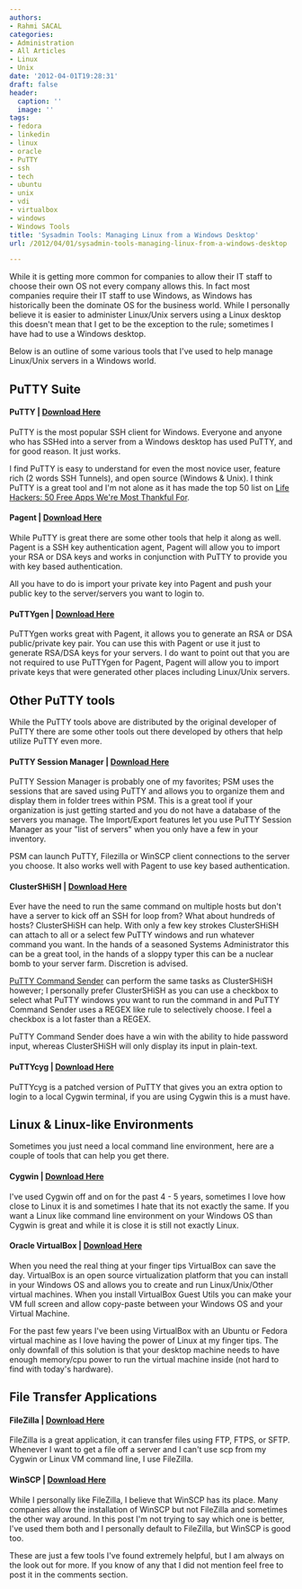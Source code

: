 ```yaml
---
authors:
- Rahmi SACAL
categories:
- Administration
- All Articles
- Linux
- Unix
date: '2012-04-01T19:28:31'
draft: false
header:
  caption: ''
  image: ''
tags:
- fedora
- linkedin
- linux
- oracle
- PuTTY
- ssh
- tech
- ubuntu
- unix
- vdi
- virtualbox
- windows
- Windows Tools
title: 'Sysadmin Tools: Managing Linux from a Windows Desktop'
url: /2012/04/01/sysadmin-tools-managing-linux-from-a-windows-desktop

---
```


While it is getting more common for companies to allow their IT staff to choose their own OS not every company allows this. In fact most companies require their IT staff to use Windows, as Windows has historically been the dominate OS for the business world. While I personally believe it is easier to administer Linux/Unix servers using a Linux desktop this doesn't mean that I get to be the exception to the rule; sometimes I have had to use a Windows desktop.

Below is an outline of some various tools that I've used to help manage Linux/Unix servers in a Windows world.

## PuTTY Suite

#### PuTTY | [Download Here](http://www.chiark.greenend.org.uk/~sgtatham/putty/download.html)

PuTTY is the most popular SSH client for Windows. Everyone and anyone who has SSHed into a server from a Windows desktop has used PuTTY, and for good reason. It just works.

I find PuTTY is easy to understand for even the most novice user, feature rich (2 words SSH Tunnels), and open source (Windows & Unix). I think PuTTY is a great tool and I'm not alone as it has made the top 50 list on [Life Hackers: 50 Free Apps We're Most Thankful For](http://lifehacker.com/5698593/50-free-apps-were-most-thankful-for).

#### Pagent | [Download Here](http://www.chiark.greenend.org.uk/~sgtatham/putty/download.html)

While PuTTY is great there are some other tools that help it along as well. Pagent is a SSH key authentication agent, Pagent will allow you to import your RSA or DSA keys and works in conjunction with PuTTY to provide you with key based authentication.

All you have to do is import your private key into Pagent and push your public key to the server/servers you want to login to.

#### PuTTYgen | [Download Here](http://www.chiark.greenend.org.uk/~sgtatham/putty/download.html)

PuTTYgen works great with Pagent, it allows you to generate an RSA or DSA public/private key pair. You can use this with Pagent or use it just to generate RSA/DSA keys for your servers. I do want to point out that you are not required to use PuTTYgen for Pagent, Pagent will allow you to import private keys that were generated other places including Linux/Unix servers.

## Other PuTTY tools

While the PuTTY tools above are distributed by the original developer of PuTTY there are some other tools out there developed by others that help utilize PuTTY even more.

#### PuTTY Session Manager | [Download Here](http://puttysm.sourceforge.net/#download)

PuTTY Session Manager is probably one of my favorites; PSM uses the sessions that are saved using PuTTY and allows you to organize them and display them in folder trees within PSM. This is a great tool if your organization is just getting started and you do not have a database of the servers you manage. The Import/Export features let you use PuTTY Session Manager as your "list of servers" when you only have a few in your inventory.

PSM can launch PuTTY, Filezilla or WinSCP client connections to the server you choose. It also works well with Pagent to use key based authentication.

#### ClusterSHiSH | [Download Here](http://www.siftsoft.com/clustershish.html)

Ever have the need to run the same command on multiple hosts but don't have a server to kick off an SSH for loop from? What about hundreds of hosts? ClusterSHiSH can help. With only a few key strokes ClusterSHiSH can attach to all or a select few PuTTY windows and run whatever command you want. In the hands of a seasoned Systems Administrator this can be a great tool, in the hands of a sloppy typer this can be a nuclear bomb to your server farm. Discretion is advised.

[PuTTY Command Sender](http://www.millardsoftware.com/puttycs) can perform the same tasks as ClusterSHiSH however; I personally prefer ClusterSHiSH as you can use a checkbox to select what PuTTY windows you want to run the command in and PuTTY Command Sender uses a REGEX like rule to selectively choose. I feel a checkbox is a lot faster than a REGEX.

PuTTY Command Sender does have a win with the ability to hide password input, whereas ClusterSHiSH will only display its input in plain-text.

#### PuTTYcyg | [Download Here](http://code.google.com/p/puttycyg/downloads/list)

PuTTYcyg is a patched version of PuTTY that gives you an extra option to login to a local Cygwin terminal, if you are using Cygwin this is a must have.

## Linux & Linux-like Environments

Sometimes you just need a local command line environment, here are a couple of tools that can help you get there.

#### Cygwin | [Download Here](http://www.cygwin.com/)

I've used Cygwin off and on for the past 4 - 5 years, sometimes I love how close to Linux it is and sometimes I hate that its not exactly the same. If you want a Linux like command line environment on your Windows OS than Cygwin is great and while it is close it is still not exactly Linux.

#### Oracle VirtualBox | [Download Here](https://www.virtualbox.org/)

When you need the real thing at your finger tips VirtualBox can save the day. VirtualBox is an open source virtualization platform that you can install in your Windows OS and allows you to create and run Linux/Unix/Other virtual machines. When you install VirtualBox Guest Utils you can make your VM full screen and allow copy-paste between your Windows OS and your Virtual Machine.

For the past few years I've been using VirtualBox with an Ubuntu or Fedora virtual machine as I love having the power of Linux at my finger tips. The only downfall of this solution is that your desktop machine needs to have enough memory/cpu power to run the virtual machine inside (not hard to find with today's hardware).

## File Transfer Applications

#### FileZilla | [Download Here](http://filezilla-project.org/)

FileZilla is a great application, it can transfer files using FTP, FTPS, or SFTP. Whenever I want to get a file off a server and I can't use scp from my Cygwin or Linux VM command line, I use FileZilla.

#### WinSCP | [Download Here](http://winscp.net/eng/download.php)

While I personally like FileZilla, I believe that WinSCP has its place. Many companies allow the installation of WinSCP but not FileZilla and sometimes the other way around. In this post I'm not trying to say which one is better, I've used them both and I personally default to FileZilla, but WinSCP is good too.

These are just a few tools I've found extremely helpful, but I am always on the look out for more. If you know of any that I did not mention feel free to post it in the comments section.
